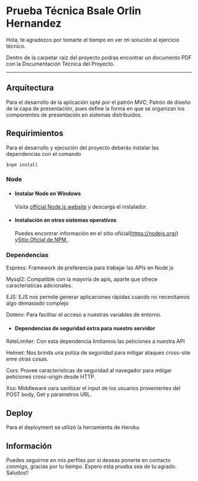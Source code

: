 # Prueba Técnica Bsale Orlin Hernandez

Hola, te agradezco por tomarte el tiempo en ver mi solución al ejercicio técnico.

Dentro de la carpetar raíz del proyecto podras encontrar un documento PDF con la Documentación Técnica del Proyecto.

---

## Arquitectura

Para el desarrollo de la aplicación opté por el patrón MVC;
Patrón de diseño de la capa de presentación, pues define la forma en que se organizan los componentes de presentación en sistemas distribuidos.

## Requirimientos

Para el desarrollo y ejecución del proyecto deberás instalar las dependencias con el comando

```
$npm install
```

### Node
- #### Instalar Node en Windows

  Visita [official Node.js website](https://nodejs.org/) y descarga el instalador.


- #### Instalación en otros sistemas operativos
  Puedes encontrar información en el sitio oficial(https://nodejs.org/) y[Sitio Oficial de NPM ](https://npmjs.org/).

### Dependencias
Express: Framework de preferencia para trabajar las APIs en Node js

Mysql2: Compatible con la mayoría de apis, aparte que ofrece caracteristicas adicionales.

EJS: EJS nos permite generar aplicaciones rápidas cuando no necesitamos algo demasiado complejo

Dotenv: Para facilitar el acceso a nuestras variables de entorno.

- #### Dependencias de seguridad extra para nuestro servidor
RateLimiter: Con esta dependencia limitamos las peticiones a nuestra API

Helmet: Nos brinda una poliza de seguridad para mitigar ataques cross-site enre otras cosas.

Cors: Provee caracteristicas de seguridad al navegador para mitigar peticiones cross-origin desde HTTP.

Xss: Middleware oara sanitizar el input de los usuarios provenientes del POST body, Get y parametros URL.


## Deploy
Para el deployment se utilizó la herramienta de Heroku



##  Información
Puedes seguirme en mis perfiles por si deseas ponerte en contacto conmigo, gracias por tu tiempo. Espero esta prueba sea de tu agrado. Saludos!!


